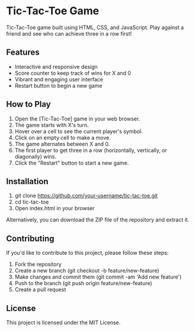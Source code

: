 # Tic-Tac-Toe Game

Tic-Tac-Toe game built using HTML, CSS, and JavaScript. Play against a friend and see who can achieve three in a row first!

## Features

- Interactive and responsive design
- Score counter to keep track of wins for X and 0
- Vibrant and engaging user interface
- Restart button to begin a new game

## How to Play

1. Open the [Tic-Tac-Toe] game in your web browser.
2. The game starts with X's turn.
3. Hover over a cell to see the current player's symbol.
4. Click on an empty cell to make a move.
5. The game alternates between X and 0.
6. The first player to get three in a row (horizontally, vertically, or diagonally) wins.
7. Click the "Restart" button to start a new game.

## Installation

1. git clone https://github.com/your-username/tic-tac-toe.git
2. cd tic-tac-toe
3. Open index.html in your browser

Alternatively, you can download the ZIP file of the repository and extract it.

## Contributing
If you'd like to contribute to this project, please follow these steps:

1. Fork the repository
2. Create a new branch (git checkout -b feature/new-feature)
3. Make changes and commit them (git commit -am 'Add new feature')
4. Push to the branch (git push origin feature/new-feature)
5. Create a pull request

## License
This project is licensed under the MIT License.
